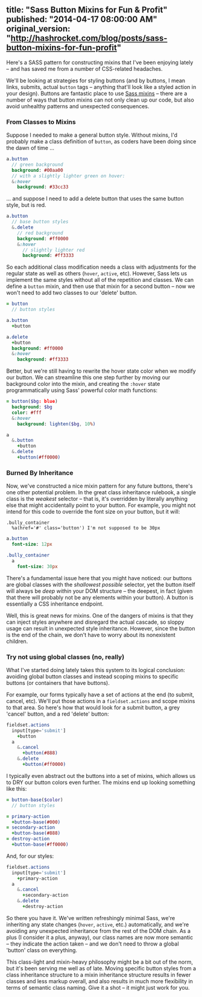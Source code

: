 title: "Sass Button Mixins for Fun & Profit"
published: "2014-04-17 08:00:00 AM"
original_version: "http://hashrocket.com/blog/posts/sass-button-mixins-for-fun-profit"
---

Here's a SASS pattern for constructing mixins that I've been enjoying lately – and has saved me from a number of CSS-related headaches.

We'll be looking at strategies for styling buttons (and by buttons, I mean links, submits, actual `button` tags – anything that'll look like a styled action in your design). Buttons are fantastic place to use [Sass mixins](http://sass-lang.com/documentation/file.SASS_REFERENCE.html#mixins) – there are a number of ways that button mixins can not only clean up our code, but also avoid unhealthy patterns and unexpected consequences.

### From Classes to Mixins

Suppose I needed to make a general button style. Without mixins, I'd probably make a class definition of `button`, as coders have been doing since the dawn of time ...

```sass
a.button
  // green background
  background: #00aa00
  // with a slightly lighter green on hover:
  &:hover
    background: #33cc33
```

... and suppose I need to add a delete button that uses the same button style, but is red.

```sass
a.button
  // base button styles
  &.delete
    // red background
    background: #ff0000
    &:hover
      // slightly lighter red
      background: #ff3333
```

So each additional class modification needs a class with adjustments for the regular state as well as others (`hover`, `active`, etc). However, Sass lets us implement the same styles without all of the repetition and classes. We can define a `button` mixin, and then use that mixin for a second button – now we won't need to add two classes to our 'delete' button.

```sass
= button
  // button styles

a.button
  +button

a.delete
  +button
  background: #ff0000
  &:hover
    background: #ff3333
```

Better, but we're still having to rewrite the hover state color when we modify our button. We can streamline this one step further by moving our background color into the mixin, and creating the `:hover` state programmatically using Sass' powerful color math functions:

```sass
= button($bg: blue)
  background: $bg
  color: #fff
  &:hover
    background: lighten($bg, 10%)

a
  &.button
    +button
  &.delete
    +button(#ff0000)
```

### Burned By Inheritance

Now, we've constructed a nice mixin pattern for any future buttons, there's one other potential problem. In the great class inheritance rulebook, a single class is the _weakest_ selector – that is, it's overridden by literally anything else that might accidentally point to your button. For example, you might not intend for this code to override the font size on your button, but it will:

```haml
.bully_container
  %a(href='#' class='button') I'm not supposed to be 30px
```

```sass
a.button
  font-size: 12px

.bully_container
  a
    font-size: 30px
```

There's a fundamental issue here that you might have noticed: our buttons are global classes with the _shallowest possible_ selector, yet the button itself will always be _deep within_ your DOM structure – the deepest, in fact (given that there will probably not be any elements within your button). A button is essentially a CSS inheritance endpoint.

Well, this is great news for mixins. One of the dangers of mixins is that they can inject styles anywhere and disregard the actual cascade, so sloppy usage can result in unexpected style inheritance. However, since the button is the end of the chain, we don't have to worry about its nonexistent children.

### Try not using global classes (no, really)

What I've started doing lately takes this system to its logical conclusion: avoiding global button classes and instead scoping mixins to specific buttons (or containers that have buttons).

For example, our forms typically have a set of actions at the end (to submit, cancel, etc). We'll put those actions in a `fieldset.actions` and scope mixins to that area. So here's how that would look for a submit button, a grey 'cancel' button, and a red 'delete' button:

```sass
fieldset.actions
  input[type='submit']
    +button
  a
    &.cancel
      +button(#888)
    &.delete
      +button(#ff0000)
```

I typically even abstract out the buttons into a set of mixins, which allows us to DRY our button colors even further. The mixins end up looking something like this:

```sass
= button-base($color)
  // button styles

= primary-action
  +button-base(#000)
= secondary-action
  +button-base(#888)
= destroy-action
  +button-base(#ff0000)
```

And, for our styles:

```sass
fieldset.actions
  input[type='submit']
    +primary-action
  a
    &.cancel
      +secondary-action
    &.delete
      +destroy-action
```

So there you have it. We've written refreshingly minimal Sass, we're inheriting any state changes (`hover`, `active`, etc.) automatically, and we're avoiding any unexpected inheritance from the rest of the DOM chain. As a plus (I consider it a plus, anyway), our class names are now more semantic – they indicate the action taken – and we don't need to throw a global 'button' class on everything.

This class-light and mixin-heavy philosophy might be a bit out of the norm, but it's been serving me well as of late. Moving specific button styles from a class inheritance structure to a mixin inheritance structure results in fewer classes and less markup overall, and also results in much more flexibility in terms of semantic class naming. Give it a shot – it might just work for you.
